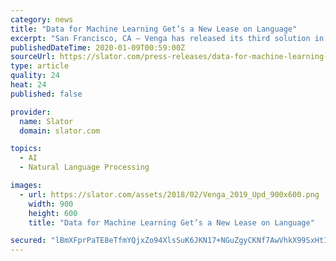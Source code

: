 ```yaml
---
category: news
title: "Data for Machine Learning Get’s a New Lease on Language"
excerpt: "San Francisco, CA – Venga has released its third solution in its rapidly growing suite of products for Natural Language Processing (NLP) Data Collection. The new addition to the family is InVimage – a cloud-based solution for annotating text within images. With each annotation, we automatically capture the X and Y coordinates, OCR (Optical ..."
publishedDateTime: 2020-01-09T00:59:00Z
sourceUrl: https://slator.com/press-releases/data-for-machine-learning-gets-a-new-lease-on-language/
type: article
quality: 24
heat: 24
published: false

provider:
  name: Slator
  domain: slator.com

topics:
  - AI
  - Natural Language Processing

images:
  - url: https://slator.com/assets/2018/02/Venga_2019_Upd_900x600.png
    width: 900
    height: 600
    title: "Data for Machine Learning Get’s a New Lease on Language"

secured: "lBmXFprPaTE8eTfmYQjxZo94XlsSuK6JKN17+NGuZgyCKNf7AwVhkX99SxHtIZNQY4jTIoVgmsJuhZUjVNeVEcy3jDbTZMYl1pYZ0upMIL6Iduc6iBEUKNCQnWxEn4+4I1Etbu4zikLsXcsi5UCZDj6jbZu+A1FDdrpKtHbh86htQWWZI5L2UqyeR68zHW8g6YDvgDCG7MIf2COWUrRvJB+T8j/dpozD1te4B3VjxflcwCLvv4YJlKprkKOE03dbZoZHJgv8a3Fj8cN/F3t2JcVywI+twkEhHLhZtqkhd9942yUsKTb7M8//xb2vslhgshnlacucOVdcdAS0lDLgj5a5jipKEi3oYjnjY354HEDR+mw30YgkZpPGQEKkiWuoOOCpVX5zTzQRMkHIR0ODmStfHgGO35Kr0zADG38dnaKnd/Ffpbuhmda678dTVXUn7Tpbfen8jnPeIY3ffanypw==;OuQbzMwFcL+h2ZtwigeSEA=="
---
```


